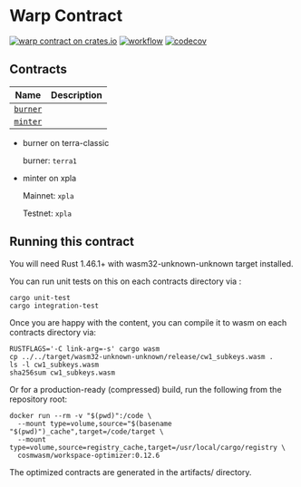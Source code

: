 # Warp Contract
[![warp contract on crates.io](https://img.shields.io/crates/v/warp.svg)](https://crates.io/crates/warp-contract)
[![workflow](https://github.com/xpladev/warp-contract/actions/workflows/Basic.yml/badge.svg)](https://github.com/xpladev/warp-contract/actions/workflows/Basic.yml)
[![codecov](https://codecov.io/gh/xpladev/warp-contract/branch/main/graph/badge.svg?token=ERMFLEY6Y7)](https://codecov.io/gh/xpladev/warp-contract)


## Contracts

| Name                                               | Description                                  |
| ---------------------------- | -------------------------------------------- |
| [`burner`](contracts/burner) |                                              |
| [`minter`](contracts/minter) |                                              |

* burner on terra-classic

   burner: `terra1`

* minter on xpla

   Mainnet: `xpla`

   Testnet: `xpla`


## Running this contract

You will need Rust 1.46.1+ with wasm32-unknown-unknown target installed.

You can run unit tests on this on each contracts directory via :

```
cargo unit-test
cargo integration-test
```

Once you are happy with the content, you can compile it to wasm on each contracts directory via:

```
RUSTFLAGS='-C link-arg=-s' cargo wasm
cp ../../target/wasm32-unknown-unknown/release/cw1_subkeys.wasm .
ls -l cw1_subkeys.wasm
sha256sum cw1_subkeys.wasm
```

Or for a production-ready (compressed) build, run the following from the repository root:

```
docker run --rm -v "$(pwd)":/code \
  --mount type=volume,source="$(basename "$(pwd)")_cache",target=/code/target \
  --mount type=volume,source=registry_cache,target=/usr/local/cargo/registry \
  cosmwasm/workspace-optimizer:0.12.6
```

The optimized contracts are generated in the artifacts/ directory.
